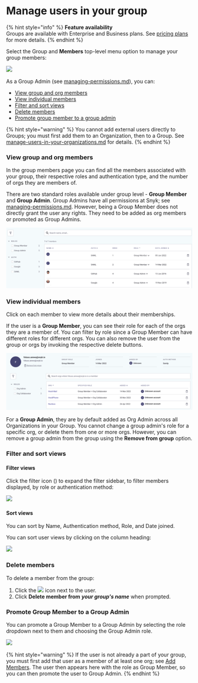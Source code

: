# Manage users in your group

{% hint style="info" %}
**Feature availability**\
Groups are available with Enterprise and Business plans. See [pricing plans](https://snyk.io/plans/) for more details.
{% endhint %}

Select the Group and **Members** top-level menu option to manage your group members:

![](../../.gitbook/assets/snyk-group-member.png)

As a Group Admin (see [managing-permissions.md](managing-permissions.md "mention")), you can:

* [View group and org members](manage-users-in-your-organizations-1.md#view-group-and-org-members)
* [View individual members](manage-users-in-your-organizations-1.md#explore-individual-members)
* [Filter and sort views](manage-users-in-your-organizations-1.md#filter-and-sort-views)
* [Delete members](manage-users-in-your-organizations-1.md#delete-members)
* [Promote group member to a group admin](manage-users-in-your-organizations-1.md#undefined)

{% hint style="warning" %}
You cannot add external users directly to Groups; you must first add them to an Organization, then to a Group. See [manage-users-in-your-organizations.md](manage-users-in-your-organizations.md "mention") for details.
{% endhint %}

### View group and org members

In the group members page you can find all the members associated with your group, their respective roles and authentication type, and the number of orgs they are members of.

There are two standard roles available under group level - **Group Member** and **Group Admin**. Group Admins have all permissions at Snyk; see [managing-permissions.md](managing-permissions.md "mention"). However, being a Group Member does not directly grant the user any rights. They need to be added as org members or promoted as Group Admins.

![](<../../.gitbook/assets/image (280).png>)

### View individual members

Click on each member to view more details about their memberships.

If the user is a **Group Member**, you can see their role for each of the orgs they are a member of. You can filter by role since a Group Member can have different roles for different orgs. You can also remove the user from the group or orgs by invoking the respective delete buttons.

![](<../../.gitbook/assets/image (19).png>)

For a **Group Admin**, they are by default added as Org Admin across all Organizations in your Group. You cannot change a group admin's role for a specific org, or delete them from one or more orgs. However, you can remove a group admin from the group using the **Remove from group** option.

### Filter and sort views

#### Filter views

Click the filter icon (<img src="../../.gitbook/assets/Screenshot 2022-03-11 at 08.47.59.png" alt="" data-size="line">) to expand the filter sidebar, to filter members displayed, by role or authentication method:

![](<../../.gitbook/assets/Screenshot 2022-04-26 at 06.33.04.png>)

#### Sort views

You can sort by Name, Authentication method, Role, and Date joined.

You can sort user views by clicking on the column heading:

![](<../../.gitbook/assets/Screenshot 2022-03-11 at 09.01.07.png>)

### Delete members

To delete a member from the group:

1. Click the ![](<../../.gitbook/assets/Screenshot 2022-03-11 at 08.05.56.png>) icon next to the user.
2. Click **Delete member from** _**your group's name**_ when prompted.

### Promote Group Member to a Group Admin

You can promote a Group Member to a Group Admin by selecting the role dropdown next to them and choosing the Group Admin role.

![](<../../.gitbook/assets/Screenshot 2022-08-09 at 12.40.00.png>)

{% hint style="warning" %}
If the user is not already a part of your group, you must first add that user as a member of at least one org; see [Add Members](manage-users-in-your-organizations.md#add-members). The user then appears here with the role as Group Member, so you can then promote the user to Group Admin.
{% endhint %}
